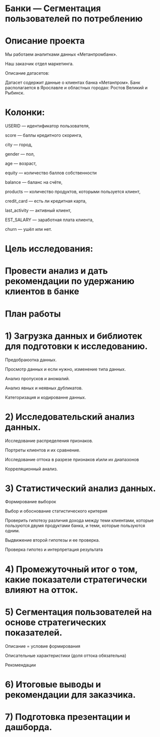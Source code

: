 # Банки — Сегментация пользователей по потреблению

# Описание проекта

Мы работаем аналитками данных «Метанпромбанк».

Наш заказчик отдел маркетинга.

Описание датасетов:

Датасет содержит данные о клиентах банка «Метанпром». Банк располагается в Ярославле и областных городах: Ростов Великий и Рыбинск.

# Колонки:

USERID — идентификатор пользователя,

score — баллы кредитного скоринга,

city — город,

gender — пол,

age — возраст,

equity — количество баллов собственности

balance — баланс на счёте,

products — количество продуктов, которыми пользуется клиент,

credit_card — есть ли кредитная карта,

last_activity — активный клиент,

EST_SALARY — заработная плата клиента,

churn — ушёл или нет.

# Цель исследования:

# Провести анализ и дать рекомендации по удержанию клиентов в банке

# План работы

# 1) Загрузка данных и библиотек для подготовки к исследованию.

Предобраюотка данных.

Просмотр данных и если нужно, изменение типа данных.

Анализ пропусков и аномалий.

Анализ явных и неявных дубликатов.

Категоризация и кодированне данных.

# 2) Исследовательский анализ данных.

Исследование распределения признаков.

Портреты клиентов и их сравнение.

Исследование оттока в разрезе признаков и\или их диапазонов

Корреляционный анализ.

# 3) Статистический анализ данных.

Формирование выборок

Выбор и обоснование статистического критерия

Проверить гипотезу различия дохода между теми клиентами, которые пользуются двумя продуктами банка, и теми, которые пользуются одним.

Выдвижение второй гипотезы и ее проверка.

Проверка гипотез и интерпретация результата


# 4) Промежуточный итог о том, какие показатели стратегически влияют на отток.

# 5) Сегментация пользователей на основе стратегических показателей.

Описание = условие формирования

Описательные характеристики (доля оттока обязательна)

Рекомендации

# 6) Итоговые выводы и рекомендации для заказчика.

# 7) Подготовка презентации и дашборда.
